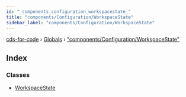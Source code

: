 ```yaml
---
id: "_components_configuration_workspacestate_"
title: "components/Configuration/WorkspaceState"
sidebar_label: "components/Configuration/WorkspaceState"
---
```


[cds-for-code](../index.md) › [Globals](../globals.md) › ["components/Configuration/WorkspaceState"](_components_configuration_workspacestate_.md)

## Index

### Classes

* [WorkspaceState](../classes/_components_configuration_workspacestate_.workspacestate.md)
